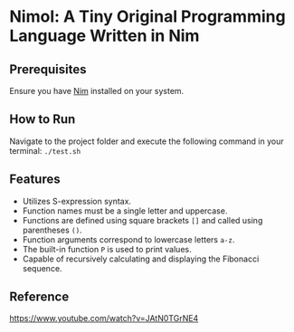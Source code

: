 # Nimol: A Tiny Original Programming Language Written in Nim

## Prerequisites

Ensure you have [Nim](https://nim-lang.org/) installed on your system.

## How to Run

Navigate to the project folder and execute the following command in your terminal:
```./test.sh``` 

## Features

- Utilizes S-expression syntax.
- Function names must be a single letter and uppercase.
- Functions are defined using square brackets `[]` and called using parentheses `()`.
- Function arguments correspond to lowercase letters `a-z`.
- The built-in function `P` is used to print values.
- Capable of recursively calculating and displaying the Fibonacci sequence.

## Reference

https://www.youtube.com/watch?v=JAtN0TGrNE4
